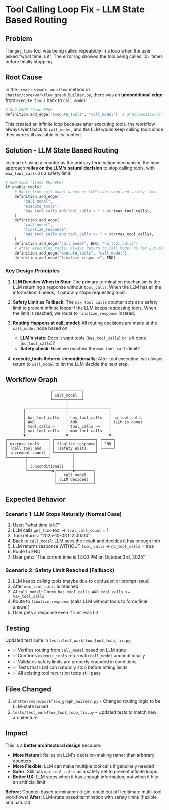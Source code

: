 # Tool Calling Loop Fix - LLM State Based Routing

## Problem
The `get_time` tool was being called repeatedly in a loop when the user asked "what time is it". The error log showed the tool being called 10+ times before finally stopping.

## Root Cause
In the `create_simple_workflow` method in `chatter/core/workflow_graph_builder.py`, there was an **unconditional edge** from `execute_tools` back to `call_model`:

```python
# OLD CODE (line 896)
definition.add_edge("execute_tools", "call_model")  # ❌ Unconditional!
```

This created an infinite loop because after executing tools, the workflow always went back to `call_model`, and the LLM would keep calling tools since they were still available in its context.

## Solution - LLM State Based Routing
Instead of using a counter as the primary termination mechanism, the new approach **relies on the LLM's natural decision** to stop calling tools, with `max_tool_calls` as a safety limit:

```python
# NEW CODE (lines 895-909)
if enable_tools:
    # Route from call_model based on LLM's decision and safety limit
    definition.add_edge(
        "call_model",
        "execute_tools",
        "has_tool_calls AND tool_calls < " + str(max_tool_calls),
    )
    definition.add_edge(
        "call_model",
        "finalize_response",
        "has_tool_calls AND tool_calls >= " + str(max_tool_calls),
    )
    definition.add_edge("call_model", END, "no_tool_calls")
    # After executing tools, always return to call_model to let LLM decide
    definition.add_edge("execute_tools", "call_model")
    definition.add_edge("finalize_response", END)
```

### Key Design Principles

1. **LLM Decides When to Stop**: The primary termination mechanism is the LLM returning a response without `tool_calls`. When the LLM has all the information it needs, it naturally stops requesting tools.

2. **Safety Limit as Fallback**: The `max_tool_calls` counter acts as a safety limit to prevent infinite loops if the LLM keeps requesting tools. When the limit is reached, we route to `finalize_response` instead.

3. **Routing Happens at call_model**: All routing decisions are made at the `call_model` node based on:
   - **LLM's state**: Does it want tools (`has_tool_calls`) or is it done (`no_tool_calls`)?
   - **Safety check**: Have we reached the `max_tool_calls` limit?

4. **execute_tools Returns Unconditionally**: After tool execution, we always return to `call_model` to let the LLM decide the next step.

## Workflow Graph
```
                    ┌─────────────┐
                    │ call_model  │
                    └──────┬──────┘
                           │
        ┌──────────────────┼──────────────────┐
        │                  │                  │
        │ has_tool_calls   │ has_tool_calls   │ no_tool_calls
        │ AND              │ AND              │ (LLM is done)
        │ tool_calls <     │ tool_calls >=    │
        │ max_tool_calls   │ max_tool_calls   │
        ▼                  ▼                  ▼
┌──────────────────┐ ┌──────────────────┐ ┌─────┐
│ execute_tools    │ │ finalize_response│ │ END │
│ (call tool and   │ │ (safety exit)    │ └─────┘
│ increment count) │ └────────┬─────────┘
└────────┬─────────┘          │
         │                    │
         │ (unconditional)    │
         └───────────▶┌───────▼────────┐
                      │   call_model   │
                      │ (LLM decides)  │
                      └────────────────┘
```

## Expected Behavior

### Scenario 1: LLM Stops Naturally (Normal Case)
1. User: "what time is it?"
2. LLM calls `get_time` tool → `tool_call_count` = 1
3. Tool returns: "2025-10-03T12:00:00"
4. Back to `call_model`: LLM sees the result and decides it has enough info
5. LLM returns response WITHOUT `tool_calls` → `no_tool_calls` = true
6. Route to END
7. User gets: "The current time is 12:00 PM on October 3rd, 2025"

### Scenario 2: Safety Limit Reached (Fallback)
1. LLM keeps calling tools (maybe due to confusion or prompt issue)
2. After `max_tool_calls` is reached
3. At `call_model`: Check `has_tool_calls AND tool_calls >= max_tool_calls`
4. Route to `finalize_response` (calls LLM without tools to force final answer)
5. User gets a response even if limit was hit

## Testing
Updated test suite in `tests/test_workflow_tool_loop_fix.py`:
- ✅ Verifies routing from `call_model` based on LLM state
- ✅ Confirms `execute_tools` returns to `call_model` unconditionally
- ✅ Validates safety limits are properly encoded in conditions
- ✅ Tests that LLM can naturally stop before hitting limits
- ✅ All existing tool recursion tests still pass

## Files Changed
1. `chatter/core/workflow_graph_builder.py` - Changed routing logic to be LLM-state based
2. `tests/test_workflow_tool_loop_fix.py` - Updated tests to match new architecture

## Impact
This is a **better architectural design** because:
- **More Natural**: Relies on LLM's decision-making rather than arbitrary counters
- **More Flexible**: LLM can make multiple tool calls if genuinely needed
- **Safer**: Still has `max_tool_calls` as a safety net to prevent infinite loops
- **Better UX**: LLM stops when it has enough information, not when it hits an artificial limit

**Before:** Counter-based termination (rigid, could cut off legitimate multi-tool workflows)
**After:** LLM-state based termination with safety limits (flexible and natural)
